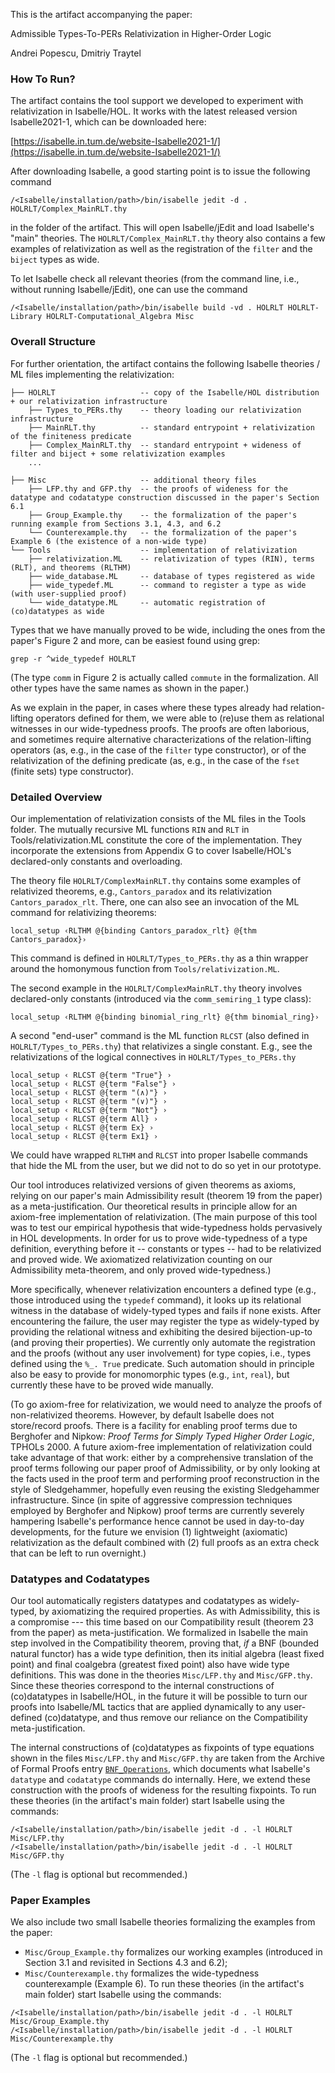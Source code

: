 This is the artifact accompanying the paper:

Admissible Types-To-PERs Relativization in Higher-Order Logic

Andrei Popescu, Dmitriy Traytel

### How To Run?

The artifact contains the tool support we developed to experiment with relativization in Isabelle/HOL.
It works with the latest released version Isabelle2021-1, which can be downloaded here:

[https://isabelle.in.tum.de/website-Isabelle2021-1/](https://isabelle.in.tum.de/website-Isabelle2021-1/)

After downloading Isabelle, a good starting point is to issue the following command

```
/<Isabelle/installation/path>/bin/isabelle jedit -d . HOLRLT/Complex_MainRLT.thy
```

in the folder of the artifact. This will open Isabelle/jEdit and load Isabelle's "main" theories. The
`HOLRLT/Complex_MainRLT.thy` theory also contains a few examples of relativization as well as the registration of the
`filter` and the `biject` types as wide.

To let Isabelle check all relevant theories (from the command line, i.e., without running Isabelle/jEdit), one can use the command

```
/<Isabelle/installation/path>/bin/isabelle build -vd . HOLRLT HOLRLT-Library HOLRLT-Computational_Algebra Misc
```

### Overall Structure

For further orientation, the artifact contains the following Isabelle theories / ML files implementing the
relativization:

```
├── HOLRLT                   -- copy of the Isabelle/HOL distribution + our relativization infrastructure
    ├── Types_to_PERs.thy    -- theory loading our relativization infrastructure
    ├── MainRLT.thy          -- standard entrypoint + relativization of the finiteness predicate
    ├── Complex_MainRLT.thy  -- standard entrypoint + wideness of filter and biject + some relativization examples
	...

├── Misc                     -- additional theory files
    ├── LFP.thy and GFP.thy  -- the proofs of wideness for the datatype and codatatype construction discussed in the paper's Section 6.1
    ├── Group_Example.thy    -- the formalization of the paper's running example from Sections 3.1, 4.3, and 6.2
    └── Counterexample.thy   -- the formalization of the paper's Example 6 (the existence of a non-wide type)
└── Tools                    -- implementation of relativization
    ├── relativization.ML    -- relativization of types (RIN), terms (RLT), and theorems (RLTHM)
    ├── wide_database.ML     -- database of types registered as wide
    ├── wide_typedef.ML      -- command to register a type as wide (with user-supplied proof) 
    └── wide_datatype.ML     -- automatic registration of (co)datatypes as wide
```

Types that we have manually proved to be wide, including the ones from the paper's Figure 2 and more, can be easiest found using grep:

```
grep -r ^wide_typedef HOLRLT
```

(The type `comm` in Figure 2 is actually called `commute` in the formalization. All other types have the same names as shown in the
paper.)

As we explain in the paper, in cases where these types already had relation-lifting operators defined for them, we were able to (re)use
them as relational witnesses in our wide-typedness proofs. The proofs are often laborious, and sometimes require alternative
characterizations of the relation-lifting operators (as, e.g., in the case of the `filter` type constructor), or of the relativization of
the defining predicate (as, e.g., in the case of the `fset` (finite sets) type constructor).

### Detailed Overview

Our implementation of relativization consists of the ML files in the Tools folder. The mutually recursive ML functions `RIN` and `RLT` in
Tools/relativization.ML constitute the core of the implementation. They incorporate the extensions from Appendix G to cover Isabelle/HOL's
declared-only constants and overloading.

The theory file `HOLRLT/ComplexMainRLT.thy` contains some examples of relativized theorems, e.g., `Cantors_paradox` and its
relativization `Cantors_paradox_rlt`. There, one can also see an invocation of the ML command for relativizing theorems:

```
local_setup ‹RLTHM @{binding Cantors_paradox_rlt} @{thm Cantors_paradox}›
```

This command is defined in `HOLRLT/Types_to_PERs.thy` as a thin wrapper around the homonymous function from `Tools/relativization.ML`.

The second example in the `HOLRLT/ComplexMainRLT.thy` theory involves declared-only constants (introduced via the `comm_semiring_1` type
class):

```
local_setup ‹RLTHM @{binding binomial_ring_rlt} @{thm binomial_ring}›
```

A second "end-user" command is the ML function `RLCST` (also defined in `HOLRLT/Types_to_PERs.thy`) that relativizes a single constant.
E.g., see the relativizations of the logical connectives in `HOLRLT/Types_to_PERs.thy`

```
local_setup ‹ RLCST @{term "True"} ›
local_setup ‹ RLCST @{term "False"} ›
local_setup ‹ RLCST @{term "(∧)"} ›
local_setup ‹ RLCST @{term "(∨)"} ›
local_setup ‹ RLCST @{term "Not"} ›
local_setup ‹ RLCST @{term All} ›
local_setup ‹ RLCST @{term Ex} ›
local_setup ‹ RLCST @{term Ex1} ›
```

We could have wrapped `RLTHM` and `RLCST` into proper Isabelle commands that hide the ML from the user, but we did not to do so yet in
our prototype.

Our tool introduces relativized versions of given theorems as axioms, relying on our paper's main Admissibility result (theorem 19 from
the paper) as a meta-justification. Our theoretical results in principle allow for an axiom-free implementation of relativization. (The
main purpose of this tool was to test our empirical hypothesis that wide-typedness holds pervasively in HOL developments. In order for us
to prove wide-typedness of a type definition, everything before it -- constants or types -- had to be relativized and proved wide. We
axiomatized relativization counting on our Admissibility meta-theorem, and only proved wide-typedness.)

More specifically, whenever relativization encounters a defined type (e.g., those introduced using the `typedef` command), it looks up
its relational witness in the database of widely-typed types and fails if none exists. After encountering the failure, the user may
register the type as widely-typed by providing the relational witness and exhibiting the desired bijection-up-to (and proving their
properties). We currently only automate the registration and the proofs (without any user involvement) for type copies, i.e., types
defined using the `%_. True` predicate. Such automation should in principle also be easy to provide for monomorphic types (e.g., `int`,
`real`), but currently these have to be proved wide manually.

(To go axiom-free for relativization, we would need to analyze the proofs of non-relativized theorems. However, by default Isabelle does
not store/record proofs. There is a facility for enabling proof terms due to Berghofer and Nipkow: *Proof Terms for Simply Typed Higher
Order Logic*, TPHOLs 2000. A future axiom-free implementation of relativization could take advantage of that work: either by a
comprehensive translation of the proof terms following our paper proof of Admissibility, or by only looking at the facts used in the
proof term and performing proof reconstruction in the style of Sledgehammer, hopefully even reusing the existing Sledgehammer
infrastructure. Since (in spite of aggressive compression techniques employed by Berghofer and Nipkow) proof terms are currently severely
hampering Isabelle's performance hence cannot be used in day-to-day developments, for the future we envision (1) lightweight (axiomatic)
relativization as the default combined with (2) full proofs as an extra check that can be left to run overnight.)

### Datatypes and Codatatypes

Our tool automatically registers datatypes and codatatypes as widely-typed, by axiomatizing the required properties. As with
Admissibility, this is a compromise --- this time based on our Compatibility result (theorem 23 from the paper) as meta-justification. We
formalized in Isabelle the main step involved in the Compatibility theorem, proving that, *if* a BNF (bounded natural functor) has a wide
type definition, then its initial algebra (least fixed point) and final coalgebra (greatest fixed point) also have wide type definitions.
This was done in the theories `Misc/LFP.thy` and `Misc/GFP.thy`. Since these theories correspond to the internal constructions of
(co)datatypes in Isabelle/HOL, in the future it will be possible to turn our proofs into Isabelle/ML tactics that are applied dynamically
to any user-defined (co)datatype, and thus remove our reliance on the Compatibility meta-justification.

The internal constructions of (co)datatypes as fixpoints of type equations shown in the files `Misc/LFP.thy` and `Misc/GFP.thy` are taken
from the Archive of Formal Proofs entry [`BNF_Operations`](https://www.isa-afp.org/entries/BNF_Operations.html), which documents what
Isabelle's `datatype` and `codatatype` commands do internally. Here, we extend these construction with the proofs of wideness for the
resulting fixpoints. To run these theories (in the artifact's main folder) start Isabelle using the commands:

```
/<Isabelle/installation/path>/bin/isabelle jedit -d . -l HOLRLT Misc/LFP.thy
/<Isabelle/installation/path>/bin/isabelle jedit -d . -l HOLRLT Misc/GFP.thy
```

(The `-l` flag is optional but recommended.)


### Paper Examples

We also include two small Isabelle theories formalizing the examples from the paper:
* `Misc/Group_Example.thy` formalizes our working examples (introduced in Section 3.1 and revisited in Sections 4.3 and 6.2);
* `Misc/Counterexample.thy` formalizes the wide-typedness counterexample (Example 6). 
To run these theories (in the artifact's main folder) start Isabelle using the commands: 

```
/<Isabelle/installation/path>/bin/isabelle jedit -d . -l HOLRLT Misc/Group_Example.thy
/<Isabelle/installation/path>/bin/isabelle jedit -d . -l HOLRLT Misc/Counterexample.thy
```

(The `-l` flag is optional but recommended.)
